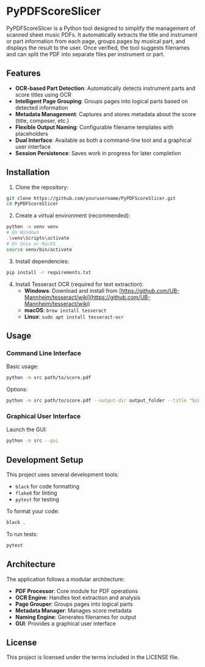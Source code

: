 # PyPDFScoreSlicer
PyPDFScoreSlicer is a Python tool designed to simplify the management of scanned sheet music PDFs. It automatically extracts the title and instrument or part information from each page, groups pages by musical part, and displays the result to the user. Once verified, the tool suggests filenames and can split the PDF into separate files per instrument or part.

## Features

- **OCR-based Part Detection**: Automatically detects instrument parts and score titles using OCR
- **Intelligent Page Grouping**: Groups pages into logical parts based on detected information
- **Metadata Management**: Captures and stores metadata about the score (title, composer, etc.)
- **Flexible Output Naming**: Configurable filename templates with placeholders
- **Dual Interface**: Available as both a command-line tool and a graphical user interface
- **Session Persistence**: Saves work in progress for later completion

## Installation

1. Clone the repository:
```bash
git clone https://github.com/yourusername/PyPDFScoreSlicer.git
cd PyPDFScoreSlicer
```

2. Create a virtual environment (recommended):
```bash
python -m venv venv
# On Windows
.\venv\Scripts\activate
# On Unix or MacOS
source venv/bin/activate
```

3. Install dependencies:
```bash
pip install -r requirements.txt
```

4. Install Tesseract OCR (required for text extraction):
   - **Windows**: Download and install from [https://github.com/UB-Mannheim/tesseract/wiki](https://github.com/UB-Mannheim/tesseract/wiki)
   - **macOS**: `brew install tesseract`
   - **Linux**: `sudo apt install tesseract-ocr`

## Usage

### Command Line Interface

Basic usage:
```bash
python -m src path/to/score.pdf
```

Options:
```bash
python -m src path/to/score.pdf --output-dir output_folder --title "Score Title" --composer "Composer Name"
```

### Graphical User Interface

Launch the GUI:
```bash
python -m src --gui
```

## Development Setup

This project uses several development tools:
- `black` for code formatting
- `flake8` for linting
- `pytest` for testing

To format your code:
```bash
black .
```

To run tests:
```bash
pytest
```

## Architecture

The application follows a modular architecture:

- **PDF Processor**: Core module for PDF operations
- **OCR Engine**: Handles text extraction and analysis
- **Page Grouper**: Groups pages into logical parts
- **Metadata Manager**: Manages score metadata
- **Naming Engine**: Generates filenames for output
- **GUI**: Provides a graphical user interface

## License

This project is licensed under the terms included in the LICENSE file.
